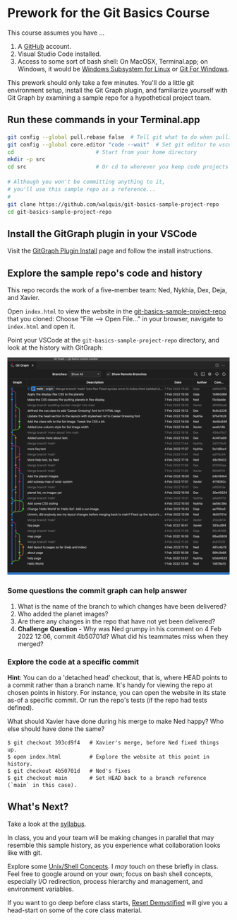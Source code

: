 # Prework for the Git Basics Course

This course assumes you have ...
1. A [GitHub](https://github.com) account.
1. Visual Studio Code installed.
1. Access to some sort of bash shell: On MacOSX, Terminal.app; on Windows, it would be [Windows Subsystem for Linux](https://learn.microsoft.com/en-us/windows/wsl/install) or [Git For Windows](https://gitforwindows.org/).


This prework should only take a few minutes. You'll do  a little git environment setup, install the Git Graph plugin, and familiarize yourself with Git Graph by examining a sample repo for a hypothetical project team.


## Run these commands in your Terminal.app
```bash
git config --global pull.rebase false  # Tell git what to do when pulling
git config --global core.editor "code --wait"  # Set git editor to vscode
cd                          # Start from your home directory
mkdir -p src
cd src                      # Or cd to wherever you keep code projects

# Although you won't be committing anything to it, 
# you'll use this sample repo as a reference...
#
git clone https://github.com/walquis/git-basics-sample-project-repo
cd git-basics-sample-project-repo
```

## Install the GitGraph plugin in your VSCode

Visit the [GitGraph Plugin Install](https://marketplace.visualstudio.com/items?itemName=mhutchie.git-graph) page and follow the install instructions.

## Explore the sample repo's code and history
This repo records the work of a five-member team: Ned, Nykhia, Dex, Deja, and Xavier.

Open `index.html` to view the website in the [git-basics-sample-project-repo](https://github.com/walquis/git-basics-sample-project-repo) that you cloned:  Choose "File --> Open File..." in your browser, navigate to `index.html` and open it.

Point your VSCode at the `git-basics-sample-project-repo` directory, and look at the history with GitGraph:


![GitGraph of sample repo history](images/git-graph-of-sample-repo.png)

### Some questions the commit graph can help answer

1. What is the name of the branch to which changes have been delivered?
1. Who added the planet images?
1. Are there any changes in the repo that have not yet been delivered?
1. **Challenge Question** - Why was Ned grumpy in his comment on 4 Feb 2022 12:06, commit 4b50701d? What did his teammates miss when they merged?

### Explore the code at a specific commit
**Hint**: You can do a 'detached head' checkout, that is, where HEAD points to a commit rather than a branch name.  It's handy for viewing the repo at chosen points in history.  For instance, you can open the website in its state as-of a specific commit.  Or run the repo's tests (if the repo had tests defined).

What should Xavier have done during his merge to make Ned happy?  Who else should have done the same?

```
$ git checkout 393cd9f4   # Xavier's merge, before Ned fixed things up.
$ open index.html         # Explore the website at this point in history.
$ git checkout 4b50701d   # Ned's fixes
$ git checkout main       # Set HEAD back to a branch reference (`main` in this case).
```

## What's Next?

Take a look at the [syllabus](syllabus.md).

In class, you and your team will be making changes in parallel that may resemble this sample history, as you experience what collaboration looks like with git.

Explore some [Unix/Shell Concepts](unix-shell-concepts.md). I *may* touch on these briefly in class. Feel free to google around on your own; focus on bash shell concepts, especially I/O redirection, process hierarchy and management, and environment variables.

If you want to go deep before class starts, [Reset Demystified](https://git-scm.com/book/en/v2/Git-Tools-Reset-Demystified) will give you a head-start on some of the core class material.

